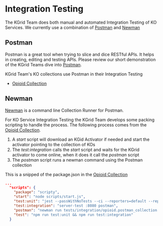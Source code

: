 # Integration Testing
The KGrid Team does both manual and automated Integration Testing of KO Services.  We currently use a combination of [Postman](https://kgrid.org/guides/tutorial/clients/postman.html) and 
[Newman](https://learning.getpostman.com/docs/postman/collection_runs/command_line_integration_with_newman/)


## Postman
Postman is a great tool when trying to slice and dice RESTful APIs.  It helps in creating, editing and testing APIs.  Please review our short demonstration of the KGrid Teams dive into [Postman](https://kgrid.org/guides/tutorial/clients/postman.html). 

KGrid Team's KO collections use Postman in their Integration Testing 

- [Opioid Collection](https://kgrid-objects.github.io/opioid-collection/#integration-tests)


## Newman
[Newman](https://learning.getpostman.com/docs/postman/collection_runs/command_line_integration_with_newman/) is a command line Collection Runner for Postman.

For KO Service Integration Testing the KGrid Team develops some packing scripting to handle the process.  The following process comes from the [Opioid Collection](https://github.com/kgrid-objects/opioid-collection).  

1. A _start_ script will download an KGid Activator if needed and start the activator pointing to the collection of KOs
1. The _test:integration_ calls the _start_ script and waits for the KGrid activator to come online, when it does it call the _postman_ script
1. The _postman_ script runs a newman command using the Postman collection


This is a snipped of the package.json in the [Opioid Collection](https://github.com/kgrid-objects/opioid-collection)
```json
...
  "scripts": {
    "package": "scripty",
    "start": "node scripts/start.js",
    "test:unit": "jest --passWithNoTests --ci --reporters=default --reporters=jest-junit",
    "test:integration": "server-test :8080 postman",
    "postman": "newman run tests/integration/opioid.postman_collection.json -e tests/integration/activator.postman_environment.json --reporters  cli,junit --reporter-junit-export test_results ",
    "test": "npm run test:unit && npm run test:integration"
  }

```
